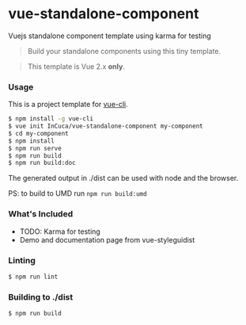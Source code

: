 # vue-standalone-component
Vuejs standalone component template using karma for testing

> Build your standalone components using this tiny template.

> This template is Vue 2.x **only**.

### Usage

This is a project template for [vue-cli](https://github.com/vuejs/vue-cli).

``` bash
$ npm install -g vue-cli
$ vue init InCuca/vue-standalone-component my-component
$ cd my-component
$ npm install
$ npm run serve
$ npm run build
$ npm run build:doc
```

The generated output in ./dist can be used with node and the browser.

PS: to build to UMD run `npm run build:umd`

### What's Included

- TODO: Karma for testing
- Demo and documentation page from vue-styleguidist

### Linting

``` bash
$ npm run lint
```

### Building to ./dist

``` bash
$ npm run build
```
